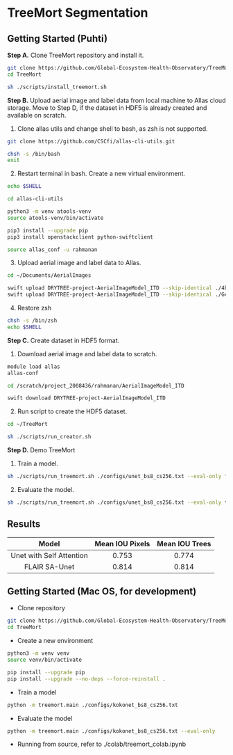# TreeMort Segmentation

## Getting Started (Puhti)

**Step A.** Clone TreeMort repository and install it.

```bash
git clone https://github.com/Global-Ecosystem-Health-Observatory/TreeMort.git
cd TreeMort

sh ./scripts/install_treemort.sh
```

**Step B.** Upload aerial image and label data from local machine to Allas cloud storage. Move to Step D, if the dataset in HDF5 is already created and available on scratch.

1. Clone allas utils and change shell to bash, as zsh is not supported.

```bash
git clone https://github.com/CSCfi/allas-cli-utils.git

chsh -s /bin/bash
exit
```

2. Restart terminal in bash. Create a new virtual environment.

```bash
echo $SHELL

cd allas-cli-utils

python3 -m venv atools-venv
source atools-venv/bin/activate

pip3 install --upgrade pip
pip3 install openstackclient python-swiftclient

source allas_conf -u rahmanan
```

3. Upload aerial image and label data to Allas.

```bash
cd ~/Documents/AerialImages

swift upload DRYTREE-project-AerialImageModel_ITD --skip-identical ./4band_25cm/*.*
swift upload DRYTREE-project-AerialImageModel_ITD --skip-identical ./Geojsons/*.*
```

4. Restore zsh

```bash
chsh -s /bin/zsh
echo $SHELL
```

**Step C.** Create dataset in HDF5 format. 

1. Download aerial image and label data to scratch.

```bash
module load allas
allas-conf

cd /scratch/project_2008436/rahmanan/AerialImageModel_ITD

swift download DRYTREE-project-AerialImageModel_ITD
```

2. Run script to create the HDF5 dataset.

```bash
cd ~/TreeMort

sh ./scripts/run_creator.sh
```

**Step D.** Demo TreeMort

1. Train a model.

```bash
sh ./scripts/run_treemort.sh ./configs/unet_bs8_cs256.txt --eval-only false
```

2.  Evaluate the model.

```bash
sh ./scripts/run_treemort.sh ./configs/unet_bs8_cs256.txt --eval-only true
```

## Results

|          Model           |  Mean IOU Pixels  |  Mean IOU Trees  |
| :----------------------: | :---------------: | :--------------: |
| Unet with Self Attention | 0.753             | 0.774            |
| FLAIR SA-Unet            | 0.814             | 0.814            |

## Getting Started (Mac OS, for development)

- Clone repository

```bash
git clone https://github.com/Global-Ecosystem-Health-Observatory/TreeMort.git
cd TreeMort
```

- Create a new environment

```bash
python3 -m venv venv
source venv/bin/activate

pip install --upgrade pip
pip install --upgrade --no-deps --force-reinstall .
```

- Train a model

```bash
python -m treemort.main ./configs/kokonet_bs8_cs256.txt
```

- Evaluate the model
```bash
python -m treemort.main ./configs/kokonet_bs8_cs256.txt --eval-only
```

- Running from source, refer to ./colab/treemort_colab.ipynb